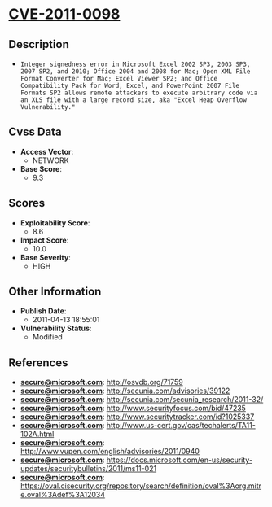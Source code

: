 
# [CVE-2011-0098](http://osvdb.org/71759)

## Description

- `Integer signedness error in Microsoft Excel 2002 SP3, 2003 SP3, 2007 SP2, and 2010; Office 2004 and 2008 for Mac; Open XML File Format Converter for Mac; Excel Viewer SP2; and Office Compatibility Pack for Word, Excel, and PowerPoint 2007 File Formats SP2 allows remote attackers to execute arbitrary code via an XLS file with a large record size, aka "Excel Heap Overflow Vulnerability."`

## Cvss Data

- **Access Vector**:
  - NETWORK
- **Base Score**:
  - 9.3

## Scores

- **Exploitability Score**:
  - 8.6
- **Impact Score**:
  - 10.0
- **Base Severity**:
  - HIGH

## Other Information

- **Publish Date**:
  - 2011-04-13 18:55:01
- **Vulnerability Status**:
  - Modified

## References

- **secure@microsoft.com**: http://osvdb.org/71759
- **secure@microsoft.com**: http://secunia.com/advisories/39122
- **secure@microsoft.com**: http://secunia.com/secunia_research/2011-32/
- **secure@microsoft.com**: http://www.securityfocus.com/bid/47235
- **secure@microsoft.com**: http://www.securitytracker.com/id?1025337
- **secure@microsoft.com**: http://www.us-cert.gov/cas/techalerts/TA11-102A.html
- **secure@microsoft.com**: http://www.vupen.com/english/advisories/2011/0940
- **secure@microsoft.com**: https://docs.microsoft.com/en-us/security-updates/securitybulletins/2011/ms11-021
- **secure@microsoft.com**: https://oval.cisecurity.org/repository/search/definition/oval%3Aorg.mitre.oval%3Adef%3A12034
